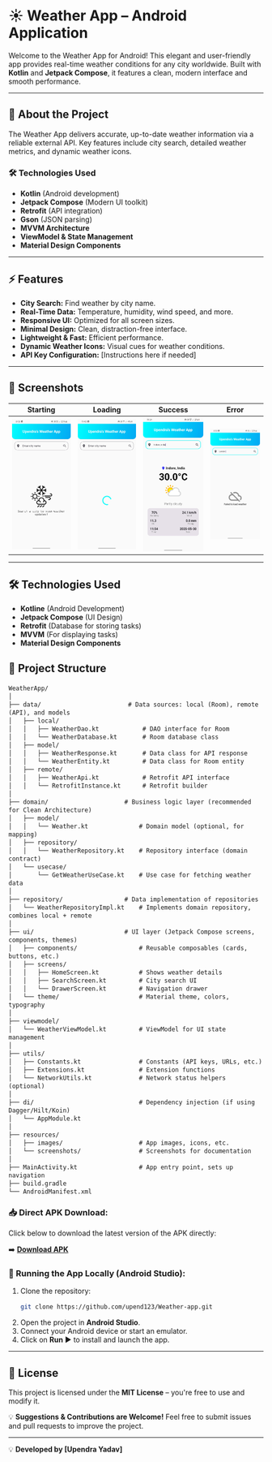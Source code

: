 # ☀️ Weather App – Android Application

Welcome to the Weather App for Android! This elegant and user-friendly app provides real-time weather conditions for any city worldwide. Built with **Kotlin** and **Jetpack Compose**, it features a clean, modern interface and smooth performance.

---

## 🧩 About the Project

The Weather App delivers accurate, up-to-date weather information via a reliable external API. Key features include city search, detailed weather metrics, and dynamic weather icons.

### 🛠️ Technologies Used

- **Kotlin** (Android development)
- **Jetpack Compose** (Modern UI toolkit)
- **Retrofit** (API integration)
- **Gson** (JSON parsing)
- **MVVM Architecture**
- **ViewModel & State Management**
- **Material Design Components**

---


## ⚡ Features

- **City Search:** Find weather by city name.
- **Real-Time Data:** Temperature, humidity, wind speed, and more.
- **Responsive UI:** Optimized for all screen sizes.
- **Minimal Design:** Clean, distraction-free interface.
- **Lightweight & Fast:** Efficient performance.
- **Dynamic Weather Icons:** Visual cues for weather conditions.
- **API Key Configuration:** [Instructions here if needed]

---

## 📸 Screenshots

| Starting | Loading | Success | Error |
|----------|---------|---------|-------|
| ![Starting View](app/screenshots/starting.jpg) | ![Loading View](app/screenshots/loading.jpg) | ![Success View](app/screenshots/success.jpg) | ![Error View](app/screenshots/failed.jpg) |

---
## 🛠️ Technologies Used

- **Kotline** (Android Development)
- **Jetpack Compose** (UI Design)
- **Retrofit** (Database for storing tasks)
- **MVVM** (For displaying tasks)
- **Material Design Components**

## 📂 Project Structure

```
WeatherApp/
│
├── data/                        # Data sources: local (Room), remote (API), and models
│   ├── local/
│   │   ├── WeatherDao.kt            # DAO interface for Room
│   │   └── WeatherDatabase.kt       # Room database class
│   ├── model/
│   │   ├── WeatherResponse.kt       # Data class for API response
│   │   └── WeatherEntity.kt         # Data class for Room entity
│   ├── remote/
│   │   ├── WeatherApi.kt            # Retrofit API interface
│   │   └── RetrofitInstance.kt      # Retrofit builder
│
├── domain/                     # Business logic layer (recommended for Clean Architecture)
│   ├── model/
│   │   └── Weather.kt              # Domain model (optional, for mapping)
│   ├── repository/
│   │   └── WeatherRepository.kt    # Repository interface (domain contract)
│   └── usecase/
│       └── GetWeatherUseCase.kt    # Use case for fetching weather data
│
├── repository/                 # Data implementation of repositories
│   └── WeatherRepositoryImpl.kt    # Implements domain repository, combines local + remote
│
├── ui/                         # UI layer (Jetpack Compose screens, components, themes)
│   ├── components/                 # Reusable composables (cards, buttons, etc.)
│   ├── screens/
│   │   ├── HomeScreen.kt           # Shows weather details
│   │   ├── SearchScreen.kt         # City search UI
│   │   └── DrawerScreen.kt         # Navigation drawer
│   └── theme/                      # Material theme, colors, typography
│
├── viewmodel/
│   └── WeatherViewModel.kt         # ViewModel for UI state management
│
├── utils/
│   ├── Constants.kt                # Constants (API keys, URLs, etc.)
│   ├── Extensions.kt               # Extension functions
│   └── NetworkUtils.kt             # Network status helpers (optional)
│
├── di/                             # Dependency injection (if using Dagger/Hilt/Koin)
│   └── AppModule.kt
│
├── resources/
│   ├── images/                     # App images, icons, etc.
│   └── screenshots/                # Screenshots for documentation
│
├── MainActivity.kt                 # App entry point, sets up navigation
├── build.gradle
└── AndroidManifest.xml

```
### 📥 Direct APK Download:
Click below to download the latest version of the APK directly:

➡️ **[Download APK](https://github.com/upend123/Weather-app/releases/download/v1.0/weather_app.apk)**

### 🚀 Running the App Locally (Android Studio):
1. Clone the repository:
   ```bash
   git clone https://github.com/upend123/Weather-app.git
   ```
2. Open the project in **Android Studio**.
3. Connect your Android device or start an emulator.
4. Click on **Run** ▶️ to install and launch the app.

---

## 📜 License
This project is licensed under the **MIT License** – you're free to use and modify it.

💡 **Suggestions & Contributions are Welcome!** Feel free to submit issues and pull requests to improve the project.

---

💡 **Developed by [Upendra Yadav]**

